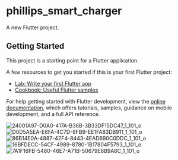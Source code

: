 # phillips_smart_charger

A new Flutter project.

## Getting Started

This project is a starting point for a Flutter application.

A few resources to get you started if this is your first Flutter project:

- [Lab: Write your first Flutter app](https://docs.flutter.dev/get-started/codelab)
- [Cookbook: Useful Flutter samples](https://docs.flutter.dev/cookbook)

For help getting started with Flutter development, view the
[online documentation](https://docs.flutter.dev/), which offers tutorials,
samples, guidance on mobile development, and a full API reference.

![24001A97-D0A0-417A-B36B-3B33DF15DC47_1_101_o](https://github.com/johnhcolani/Phillips-Smart-Charger/assets/91166301/b2436f25-77e6-4540-bce3-d010a26ff024)
![D0D5A5EA-E6FA-4C7D-8FB9-EE1FA83DB911_1_101_o](https://github.com/johnhcolani/Phillips-Smart-Charger/assets/91166301/df0a6dc7-ad4d-4c35-aabf-120f8b739827)
![86B14E0A-4887-42F4-8443-4EAD690C0DDC_1_101_o](https://github.com/johnhcolani/Phillips-Smart-Charger/assets/91166301/485b8e20-2082-47c7-9069-528f254f6169)
![16BFDECC-54CF-4989-8780-1B17804F5793_1_101_o](https://github.com/johnhcolani/Phillips-Smart-Charger/assets/91166301/47e4a5f5-1cfb-4dee-a193-44d0ece0b862)
![7A1F16FB-5480-46E7-A71B-50679E6B9A6C_1_101_o](https://github.com/johnhcolani/Phillips-Smart-Charger/assets/91166301/b4987e59-1e93-410e-9ed8-ba2b4f8c0e29)
